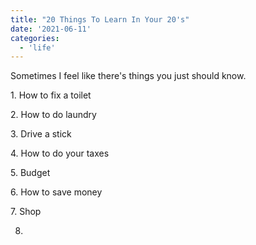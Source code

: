 ```yaml
---
title: "20 Things To Learn In Your 20's"
date: '2021-06-11'
categories:
  - 'life'
---
```


Sometimes I feel like there's things you just should know.

1\. How to fix a toilet

2\. How to do laundry

3\. Drive a stick

4\. How to do your taxes

5\. Budget

6\. How to save money

7\. Shop

8.
